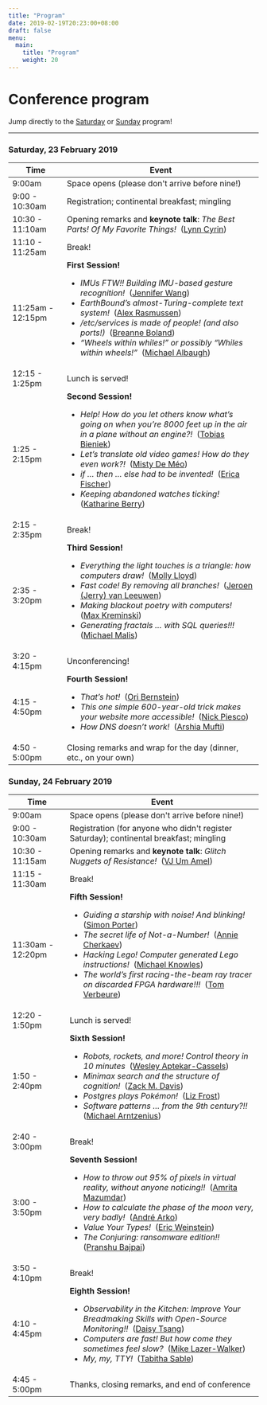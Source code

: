 ```yaml
---
title: "Program"
date: 2019-02-19T20:23:00+08:00
draft: false
menu:
  main:
    title: "Program"
    weight: 20
---
```

# Conference program

Jump directly to the [Saturday](#saturday) or [Sunday](#sunday) program!



---

<a name="saturday"></a>

### Saturday, 23 February 2019

<div class="scheduletable">

<div></div>

Time            | Event
----------------|-------------------------------------------------------------------------
9:00am          | Space opens (please don't arrive before nine!)
9:00 - 10:30am    | Registration; continental breakfast; mingling
10:30 - 11:10am   | Opening remarks and **keynote talk**: *The Best Parts!  Of My Favorite Things!*&nbsp; ([Lynn Cyrin](/speakers#lynn-cyrin))</ul>
11:10 - 11:25am   | Break!
11:25am - 12:15pm | **First Session!** <ul><li>*IMUs FTW!! Building IMU-based gesture recognition!*&nbsp; ([Jennifer Wang](/speakers#jennifer-wang)) <li>*EarthBound’s almost-Turing-complete text system!*&nbsp; ([Alex Rasmussen](/speakers#alex-rasmussen)) <li>*/etc/services is made of people! (and also ports!)*&nbsp; ([Breanne Boland](/speakers#breanne-boland)) <li>*“Wheels within whiles!” or possibly “Whiles within wheels!”*&nbsp; ([Michael Albaugh](/speakers#michael-albaugh))</ul>
12:15 - 1:25pm    | Lunch is served!
1:25 - 2:15pm     | **Second Session!**  <ul><li>*Help! How do you let others know what’s going on when you’re 8000 feet up in the air in a plane without an engine?!*&nbsp; ([Tobias Bieniek](/speakers#tobias-bieniek)) <li>*Let’s translate old video games! How do they even work?!*&nbsp; ([Misty De Méo](/speakers#misty-de-m-eacute-o)) <li>*if … then … else had to be invented!*&nbsp; ([Erica Fischer](/speakers#erica-fischer)) <li>*Keeping abandoned watches ticking!*&nbsp; ([Katharine Berry](/speakers#katharine-berry))</ul>
2:15 - 2:35pm     | Break!
2:35 - 3:20pm     | **Third Session!**  <ul><li>*Everything the light touches is a triangle: how computers draw!*&nbsp; ([Molly Lloyd](/speakers#molly-lloyd)) <li>*Fast code! By removing all branches!*&nbsp; ([Jeroen (Jerry) van Leeuwen](/speakers#jeroen-jerry-van-leeuwen)) <li>*Making blackout poetry with computers!*&nbsp; ([Max Kreminski](/speakers#max-kreminski)) <li>*Generating fractals … with SQL queries!!!*&nbsp; ([Michael Malis](/speakers#michael-malis))</ul>
3:20 - 4:15pm     | Unconferencing!
4:15 - 4:50pm     | **Fourth Session!**  <ul><li>*That’s hot!*&nbsp; ([Ori Bernstein](/speakers#ori-bernstein)) <li>*This one simple 600-year-old trick makes your website more accessible!*&nbsp; ([Nick Piesco](/speakers#nick-piesco)) <li>*How DNS doesn’t work!*&nbsp; ([Arshia Mufti](/speakers#arshia-mufti))</ul>
4:50 - 5:00pm     | Closing remarks and wrap for the day (dinner, etc., on your own)

</div>

<a name="sunday"></a>

### Sunday, 24 February 2019

<div class="scheduletable">

<div></div>

| Time            | Event
|-----------------|-------------------------------------------------------------------------
| 9:00am          | Space opens (please don't arrive before nine!)
| 9:00 - 10:30am    | Registration (for anyone who didn't register Saturday); continental breakfast; mingling
| 10:30 - 11:15am   | Opening remarks and **keynote talk**: *Glitch Nuggets of Resistance!*&nbsp; ([VJ Um Amel](/speakers#vj-um-amel))
| 11:15 - 11:30am   | Break!
| 11:30am - 12:20pm    | **Fifth Session!**  <ul><li>*Guiding a starship with noise! And blinking!*&nbsp; ([Simon Porter](/speakers#simon-porter)) <li>*The secret life of Not-a-Number!*&nbsp; ([Annie Cherkaev](/speakers#annie-cherkaev)) <li>*Hacking Lego! Computer generated Lego instructions!*&nbsp; ([Michael Knowles](/speakers#michael-knowles)) <li>*The world’s first racing-the-beam ray tracer on discarded FPGA hardware!!!*&nbsp; ([Tom Verbeure](/speakers#tom-verbeure))</ul>
| 12:20 - 1:50pm     | Lunch is served!
| 1:50 - 2:40pm     | **Sixth Session!**  <ul><li>*Robots, rockets, and more! Control theory in 10 minutes*&nbsp; ([Wesley Aptekar-Cassels](/speakers#wesley-aptekar-cassels)) <li>*Minimax search and the structure of cognition!*&nbsp; ([Zack M. Davis](/speakers#zack-m-davis)) <li>*Postgres plays Pokémon!*&nbsp; ([Liz Frost](/speakers#liz-frost)) <li>*Software patterns … from the 9th century?!!*&nbsp; ([Michael Arntzenius](/speakers#michael-arntzenius))</ul>
| 2:40 - 3:00pm | Break!
| 3:00 - 3:50pm | **Seventh Session!**  <ul><li>*How to throw out 95% of pixels in virtual reality, without anyone noticing!!*&nbsp; ([Amrita Mazumdar](/speakers#amrita-mazumdar)) <li>*How to calculate the phase of the moon very, very badly!*&nbsp; ([André Arko](/speakers#andr-eacute-arko)) <li>*Value Your Types!*&nbsp; ([Eric Weinstein](/speakers#eric-weinstein)) <li>*The Conjuring: ransomware edition!!*&nbsp; ([Pranshu Bajpai](/speakers#pranshu-bajpai))</ul>
| 3:50 - 4:10pm     | Break!
| 4:10 - 4:45pm     | **Eighth Session!**  <ul><li>*Observability in the Kitchen: Improve Your Breadmaking Skills with Open-Source Monitoring!!*&nbsp; ([Daisy Tsang](/speakers#daisy-tsang)) <li>*Computers are fast! But how come they sometimes feel slow?*&nbsp; ([Mike Lazer-Walker](/speakers#mike-lazer-walker)) <li>*My, my, TTY!*&nbsp; ([Tabitha Sable](/speakers#tabitha-sable))</ul>
| 4:45 - 5:00pm  | Thanks, closing remarks, and end of conference

</div>
